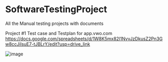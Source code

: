 # SoftwareTestingProject
All the Manual testing projects with documents


Project #1 Test case and Testplan for app.vwo.com
https://docs.google.com/spreadsheets/d/1W8K5mx82l1NvvJzDkusZ2Pn3Gw8ccJilsuE7-tJBLrY/edit?usp=drive_link


![image](https://github.com/NeethuSreelatha/SoftwareTestingProject/assets/175087690/228def86-1462-4b32-a044-74830ef97c6f)

